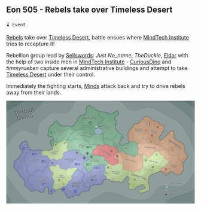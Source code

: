 ## Eon 505 - Rebels take over Timeless Desert

`⌛ Event`

[Rebels](../refs/rebels.md) take over [Timeless Desert](../refs/timeless_desert.md), battle ensues where [MindTech Institute](../refs/mindtech_institute.md) tries to recapture it!

Rebellion group lead by [Sellswords](../refs/sellswords.md): _Just No_name_, _TheDuckie_, [Eldar](../refs/eldar.md) with the help of two inside men in [MindTech Institute](../refs/mindtech_institute.md) - [CuriousDino](../refs/curious_dino.md) and _timmyrueben_ capture several administrative buildings and attempt to take [Timeless Desert](../refs/timeless_desert.md) under their control.

Immediately the fighting starts, [Minds](../refs/minds.md) attack back and try to drive rebels away from their lands.

![Battle Map](../timeline/map/eon0505.png)
